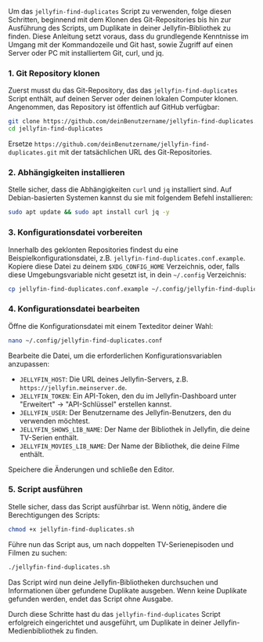 Um das `jellyfin-find-duplicates` Script zu verwenden, folge diesen Schritten, beginnend mit dem Klonen des Git-Repositories bis hin zur Ausführung des Scripts, um Duplikate in deiner Jellyfin-Bibliothek zu finden. Diese Anleitung setzt voraus, dass du grundlegende Kenntnisse im Umgang mit der Kommandozeile und Git hast, sowie Zugriff auf einen Server oder PC mit installiertem Git, curl, und jq.

### 1. Git Repository klonen

Zuerst musst du das Git-Repository, das das `jellyfin-find-duplicates` Script enthält, auf deinen Server oder deinen lokalen Computer klonen. Angenommen, das Repository ist öffentlich auf GitHub verfügbar:

```bash
git clone https://github.com/deinBenutzername/jellyfin-find-duplicates.git
cd jellyfin-find-duplicates
```

Ersetze `https://github.com/deinBenutzername/jellyfin-find-duplicates.git` mit der tatsächlichen URL des Git-Repositories.

### 2. Abhängigkeiten installieren

Stelle sicher, dass die Abhängigkeiten `curl` und `jq` installiert sind. Auf Debian-basierten Systemen kannst du sie mit folgendem Befehl installieren:

```bash
sudo apt update && sudo apt install curl jq -y
```

### 3. Konfigurationsdatei vorbereiten

Innerhalb des geklonten Repositories findest du eine Beispielkonfigurationsdatei, z.B. `jellyfin-find-duplicates.conf.example`. Kopiere diese Datei zu deinem `$XDG_CONFIG_HOME` Verzeichnis, oder, falls diese Umgebungsvariable nicht gesetzt ist, in dein `~/.config` Verzeichnis:

```bash
cp jellyfin-find-duplicates.conf.example ~/.config/jellyfin-find-duplicates.conf
```

### 4. Konfigurationsdatei bearbeiten

Öffne die Konfigurationsdatei mit einem Texteditor deiner Wahl:

```bash
nano ~/.config/jellyfin-find-duplicates.conf
```

Bearbeite die Datei, um die erforderlichen Konfigurationsvariablen anzupassen:

- `JELLYFIN_HOST`: Die URL deines Jellyfin-Servers, z.B. `https://jellyfin.meinserver.de`.
- `JELLYFIN_TOKEN`: Ein API-Token, den du im Jellyfin-Dashboard unter "Erweitert" → "API-Schlüssel" erstellen kannst.
- `JELLYFIN_USER`: Der Benutzername des Jellyfin-Benutzers, den du verwenden möchtest.
- `JELLYFIN_SHOWS_LIB_NAME`: Der Name der Bibliothek in Jellyfin, die deine TV-Serien enthält.
- `JELLYFIN_MOVIES_LIB_NAME`: Der Name der Bibliothek, die deine Filme enthält.

Speichere die Änderungen und schließe den Editor.

### 5. Script ausführen

Stelle sicher, dass das Script ausführbar ist. Wenn nötig, ändere die Berechtigungen des Scripts:

```bash
chmod +x jellyfin-find-duplicates.sh
```

Führe nun das Script aus, um nach doppelten TV-Serienepisoden und Filmen zu suchen:

```bash
./jellyfin-find-duplicates.sh
```

Das Script wird nun deine Jellyfin-Bibliotheken durchsuchen und Informationen über gefundene Duplikate ausgeben. Wenn keine Duplikate gefunden werden, endet das Script ohne Ausgabe.

Durch diese Schritte hast du das `jellyfin-find-duplicates` Script erfolgreich eingerichtet und ausgeführt, um Duplikate in deiner Jellyfin-Medienbibliothek zu finden.
